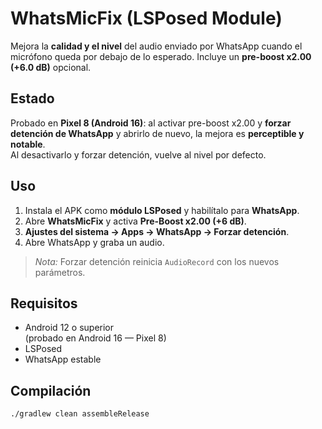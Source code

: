 # WhatsMicFix (LSPosed Module)

Mejora la **calidad y el nivel** del audio enviado por WhatsApp cuando el micrófono queda por debajo de lo esperado. Incluye un **pre-boost x2.00 (+6.0 dB)** opcional.

## Estado
Probado en **Pixel 8 (Android 16)**: al activar pre-boost x2.00 y **forzar detención de WhatsApp** y abrirlo de nuevo, la mejora es **perceptible y notable**.  
Al desactivarlo y forzar detención, vuelve al nivel por defecto.

## Uso
1. Instala el APK como **módulo LSPosed** y habilítalo para **WhatsApp**.
2. Abre **WhatsMicFix** y activa **Pre-Boost x2.00 (+6 dB)**.
3. **Ajustes del sistema → Apps → WhatsApp → Forzar detención**.
4. Abre WhatsApp y graba un audio.

> *Nota:* Forzar detención reinicia `AudioRecord` con los nuevos parámetros.

## Requisitos
- Android 12 o superior  
  (probado en Android 16 — Pixel 8)
- LSPosed
- WhatsApp estable

## Compilación
```bash
./gradlew clean assembleRelease

